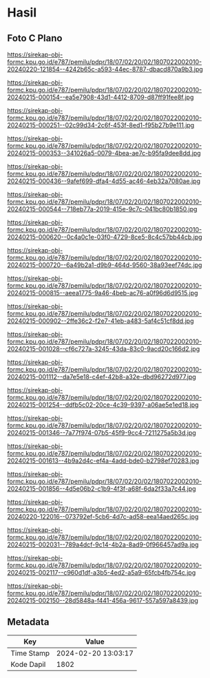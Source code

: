# Hasil

## Foto C Plano

https://sirekap-obj-formc.kpu.go.id/e787/pemilu/pdpr/18/07/02/20/02/1807022002010-20240220-121854--4242b65c-a593-44ec-8787-dbacd870a9b3.jpg

https://sirekap-obj-formc.kpu.go.id/e787/pemilu/pdpr/18/07/02/20/02/1807022002010-20240215-000154--ea5e7908-43d1-4412-8709-d87ff91fee8f.jpg

https://sirekap-obj-formc.kpu.go.id/e787/pemilu/pdpr/18/07/02/20/02/1807022002010-20240215-000251--02c99d34-2c6f-453f-8ed1-f95b27b9e111.jpg

https://sirekap-obj-formc.kpu.go.id/e787/pemilu/pdpr/18/07/02/20/02/1807022002010-20240215-000353--341026a5-0079-4bea-ae7c-b95fa9dee8dd.jpg

https://sirekap-obj-formc.kpu.go.id/e787/pemilu/pdpr/18/07/02/20/02/1807022002010-20240215-000436--9afef699-dfa4-4d55-ac46-4eb32a7080ae.jpg

https://sirekap-obj-formc.kpu.go.id/e787/pemilu/pdpr/18/07/02/20/02/1807022002010-20240215-000544--718eb77a-2019-415e-9c7c-041bc80b1850.jpg

https://sirekap-obj-formc.kpu.go.id/e787/pemilu/pdpr/18/07/02/20/02/1807022002010-20240215-000620--0c4a0c1e-03f0-4729-8ce5-8c4c57bb44cb.jpg

https://sirekap-obj-formc.kpu.go.id/e787/pemilu/pdpr/18/07/02/20/02/1807022002010-20240215-000720--6a49b2a1-d9b9-464d-9560-38a93eef74dc.jpg

https://sirekap-obj-formc.kpu.go.id/e787/pemilu/pdpr/18/07/02/20/02/1807022002010-20240215-000815--aeea1775-9a46-4beb-ac76-a0f96d6d9515.jpg

https://sirekap-obj-formc.kpu.go.id/e787/pemilu/pdpr/18/07/02/20/02/1807022002010-20240215-000902--2ffe36c2-f2e7-41eb-a483-5af4c51cf8dd.jpg

https://sirekap-obj-formc.kpu.go.id/e787/pemilu/pdpr/18/07/02/20/02/1807022002010-20240215-001028--cf6c727a-3245-43da-83c0-9acd20c166d2.jpg

https://sirekap-obj-formc.kpu.go.id/e787/pemilu/pdpr/18/07/02/20/02/1807022002010-20240215-001112--da7e5e18-c4ef-42b8-a32e-dbd96272d977.jpg

https://sirekap-obj-formc.kpu.go.id/e787/pemilu/pdpr/18/07/02/20/02/1807022002010-20240215-001254--ddfb5c02-20ce-4c39-9397-a06ae5e1ed18.jpg

https://sirekap-obj-formc.kpu.go.id/e787/pemilu/pdpr/18/07/02/20/02/1807022002010-20240215-001346--7a77f974-07b5-45f9-9cc4-7211275a5b3d.jpg

https://sirekap-obj-formc.kpu.go.id/e787/pemilu/pdpr/18/07/02/20/02/1807022002010-20240215-001613--4b9a2d4c-ef4a-4add-bde0-b2798ef70283.jpg

https://sirekap-obj-formc.kpu.go.id/e787/pemilu/pdpr/18/07/02/20/02/1807022002010-20240215-001856--4d5e06b2-c1b9-4f3f-a68f-6da2f33a7c44.jpg

https://sirekap-obj-formc.kpu.go.id/e787/pemilu/pdpr/18/07/02/20/02/1807022002010-20240220-122016--073792ef-5cb6-4d7c-ad58-eea14aed265c.jpg

https://sirekap-obj-formc.kpu.go.id/e787/pemilu/pdpr/18/07/02/20/02/1807022002010-20240215-002031--789a4dcf-9c14-4b2a-8ad9-0f966457ad9a.jpg

https://sirekap-obj-formc.kpu.go.id/e787/pemilu/pdpr/18/07/02/20/02/1807022002010-20240215-002117--c960d1df-a3b5-4ed2-a5a9-65fcb4fb754c.jpg

https://sirekap-obj-formc.kpu.go.id/e787/pemilu/pdpr/18/07/02/20/02/1807022002010-20240215-002150--28d5848a-f441-456a-9617-557a597a8439.jpg


## Metadata

| Key        | Value               |
| ---------- | ------------------- |
| Time Stamp | 2024-02-20 13:03:17 |
| Kode Dapil | 1802                |




